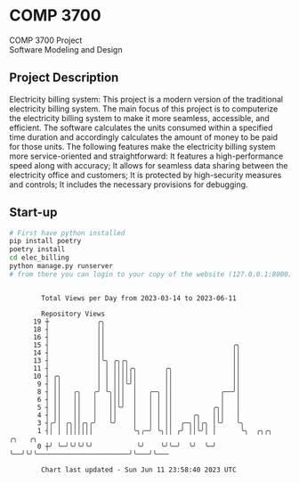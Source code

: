 # COMP 3700
COMP 3700 Project  
Software Modeling and Design
## Project Description
Electricity billing system: This project is a modern version of the traditional electricity billing system. The main focus of this project is to computerize the electricity billing system to make it more seamless, accessible, and efficient. The software calculates the units consumed within a specified time duration and accordingly calculates the amount of money to be paid for those units. The following features make the electricity billing system more service-oriented and straightforward: It features a high-performance speed along with accuracy; It allows for seamless data sharing between the electricity office and customers; It is protected by high-security measures and controls; It includes the necessary provisions for debugging.

## Start-up
```bash
# First have python installed
pip install poetry
poetry install
cd elec_billing
python manage.py runserver
# from there you can login to your copy of the website (127.0.0.1:8000), default creds are admin/admin
```

```

        Total Views per Day from 2023-03-14 to 2023-06-11

        Repository Views
      19 ┼            ╭╮
      18 ┤            ││
      16 ┤            ││
      15 ┤            ││                                ╭╮
      14 ┤            ││                                ││
      13 ┤            │╰╮ ╭╮╭╮                          ││
      11 ┤            │ │ ││││╭╮       ╭╮               ││
      10 ┤ ╭╮         │ │ ││││││       ││               ││
       9 ┤ ││         │ │ │││╰╯│       ││               ││
       8 ┤ ││   ╭╮   ╭╯ ╰╮│││  │   ╭─╮ ││            ╭──╯│
       6 ┤ ││   ││   │   ││││  │   │ │ ││            │   │
       5 ┤ ││   ││   │   ││╰╯  │   │ │ ││          ╭╮│   │
       4 ┤ ││   ││   │   ││    │   │ │ ││     ╭╮   │││   │
       3 ┤╭╯│ ╭╮││╭╮╭╯   ╰╯    │   │ │ ││  ╭─╮││╭╮ │╰╯   ╰╮
       1 ┤│ │ │││││││          ╰╮╭─╯ ╰╮││ ╭╯ ││╰╯│ │      ╰╮  ╭╮╭╮                       ╭╮   ╭╮
       0 ┼╯ ╰─╯╰╯╰╯╰╯           ╰╯    ╰╯╰─╯  ╰╯  ╰─╯       ╰──╯╰╯╰───────────────────────╯╰───╯╰───

        Chart last updated - Sun Jun 11 23:58:40 2023 UTC
        
```
